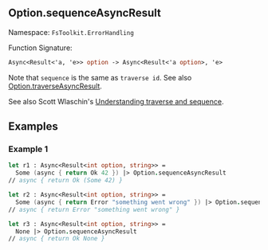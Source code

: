 ## Option.sequenceAsyncResult

Namespace: `FsToolkit.ErrorHandling`

Function Signature:

```fsharp
Async<Result<'a, 'e>> option -> Async<Result<'a option>, 'e>
```

Note that `sequence` is the same as `traverse id`. See also [Option.traverseAsyncResult](traverseAsyncResult.md).

See also Scott Wlaschin's [Understanding traverse and sequence](https://fsharpforfunandprofit.com/posts/elevated-world-4/).

## Examples

### Example 1

```fsharp
let r1 : Async<Result<int option, string>> =
  Some (async { return Ok 42 }) |> Option.sequenceAsyncResult 
// async { return Ok (Some 42) }

let r2 : Async<Result<int option, string>> =
  Some (async { return Error "something went wrong" }) |> Option.sequenceAsyncResult 
// async { return Error "something went wrong" }

let r3 : Async<Result<int option, string>> =
  None |> Option.sequenceAsyncResult 
// async { return Ok None }
```
